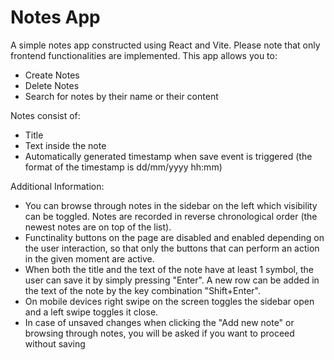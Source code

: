 # Notes App

A simple notes app constructed using React and Vite. Please note that only frontend functionalities are implemented.
This app allows you to:
- Create Notes
- Delete Notes
- Search for notes by their name or their content

Notes consist of:
- Title
- Text inside the note
- Automatically generated timestamp when save event is triggered (the format of the timestamp is dd/mm/yyyy hh:mm)

Additional Information:
- You can browse through notes in the sidebar on the left which visibility can be toggled. Notes are recorded in reverse chronological order (the newest notes are on top of the list).
- Functinality buttons on the page are disabled and enabled depending on the user interaction, so that only the buttons that can perform an action in the given moment are active.
- When both the title and the text of the note have at least 1 symbol, the user can save it by simply pressing "Enter". A new row can be added in the text of the note by the key combination "Shift+Enter".
- On mobile devices right swipe on the screen toggles the sidebar open and a left swipe toggles it close.
- In case of unsaved changes when clicking the "Add new note" or browsing through notes, you will be asked if you want to proceed without saving
